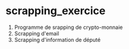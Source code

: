 # scrapping_exercice
1) Programme de srapping de crypto-monnaie
2) Scrapping d'email
3) Scrapping d'information de député
